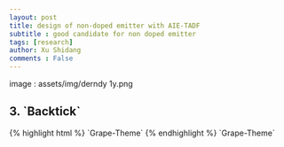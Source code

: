 ```yaml
---
layout: post
title: design of non-doped emitter with AIE-TADF
subtitle : good candidate for non doped emitter
tags: [research]
author: Xu Shidang 
comments : False
---
```


image : assets/img/derndy 1y.png



<h2>3. `Backtick`</h2>
{% highlight html %}
`Grape-Theme`
{% endhighlight %}
`Grape-Theme`

